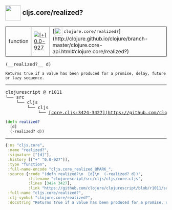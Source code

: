 ## <img width="48px" valign="middle" src="http://i.imgur.com/Hi20huC.png"> cljs.core/realized?

 <table border="1">
<tr>
<td>function</td>
<td><a href="https://github.com/cljsinfo/api-refs/tree/0.0-927"><img valign="middle" alt="[+] 0.0-927" src="https://img.shields.io/badge/+-0.0--927-lightgrey.svg"></a> </td>
<td>
[<img height="24px" valign="middle" src="http://i.imgur.com/1GjPKvB.png"> <samp>clojure.core/realized?</samp>](http://clojure.github.io/clojure/branch-master/clojure.core-api.html#clojure.core/realized?)
</td>
</tr>
</table>

 <samp>
(__realized?__ d)<br>
</samp>

```
Returns true if a value has been produced for a promise, delay, future or lazy sequence.
```

---

 <pre>
clojurescript @ r1011
└── src
    └── cljs
        └── cljs
            └── <ins>[core.cljs:3424-3427](https://github.com/clojure/clojurescript/blob/r1011/src/cljs/cljs/core.cljs#L3424-L3427)</ins>
</pre>

```clj
(defn realized?
  [d]
  (-realized? d))
```


---

```clj
{:ns "cljs.core",
 :name "realized?",
 :signature ["[d]"],
 :history [["+" "0.0-927"]],
 :type "function",
 :full-name-encode "cljs.core_realized_QMARK_",
 :source {:code "(defn realized?\n  [d]\n  (-realized? d))",
          :filename "clojurescript/src/cljs/cljs/core.cljs",
          :lines [3424 3427],
          :link "https://github.com/clojure/clojurescript/blob/r1011/src/cljs/cljs/core.cljs#L3424-L3427"},
 :full-name "cljs.core/realized?",
 :clj-symbol "clojure.core/realized?",
 :docstring "Returns true if a value has been produced for a promise, delay, future or lazy sequence."}

```
